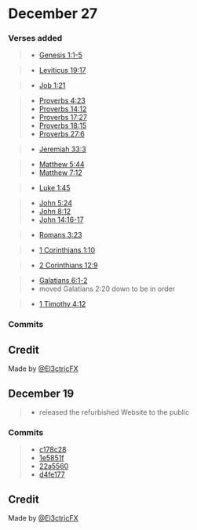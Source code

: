 # December 27

### Verses added

> - [Genesis 1:1-5](https://www.biblegateway.com/passage/?search=Genesis%201:1-5&version=NLT&src=tools)

> - [Leviticus 19:17](https://www.biblegateway.com/passage/?search=Leviticus%2019:17&version=NLT&src=tools)

> - [Job 1:21](https://www.biblegateway.com/passage/?search=Job%201:21&version=NLT&src=tools)

> - [Proverbs 4:23](https://www.biblegateway.com/passage/?search=Proverbs+4%3A23)
> - [Proverbs 14:12](https://www.biblegateway.com/passage/?search=Proverbs%2014%3A12&version=NLT)
> - [Proverbs 17:27](https://www.biblegateway.com/passage/?search=Proverbs%2017%3A27&version=NLT)
> - [Proverbs 18:15](https://www.biblegateway.com/passage/?search=Proverbs%2018%3A15&version=NLT)
> - [Proverbs 27:6](https://www.biblegateway.com/passage/?search=Proverbs%2027%3A6&version=NLT)

> - [Jeremiah 33:3](https://www.biblegateway.com/passage/?search=Jeremiah%2033%3A3&version=NLT)

> - [Matthew 5:44](https://www.biblegateway.com/passage/?search=Matthew%205%3A44&version=NLT)
> - [Matthew 7:12](https://www.biblegateway.com/passage/?search=Matthew%207%3A12&version=NLT)

> - [Luke 1:45](https://www.biblegateway.com/passage/?search=Luke%201%3A45&version=NLT)

> - [John 5:24](https://www.biblegateway.com/passage/?search=John%205%3A24&version=NLT)
> - [John 8:12](https://www.biblegateway.com/passage/?search=John%208%3A12&version=NLT)
> - [John 14:16-17](https://www.biblegateway.com/passage/?search=John%2014%3A16-17&version=NLT)

> - [Romans 3:23](https://www.biblegateway.com/passage/?search=Romans%203%3A23&version=NLT)

> - [1 Corinthians 1:10](https://www.biblegateway.com/passage/?search=1%20Corinthians%201%3A10&version=NLT)

> - [2 Corinthians 12:9](https://www.biblegateway.com/passage/?search=2%20Corinthians%2012%3A9&version=NLT)

> - [Galatians 6:1-2](https://www.biblegateway.com/passage/?search=Galatians%206%3A1-2&version=NLT)
> - moved Galatians 2:20 down to be in order

> - [1 Timothy 4:12](https://www.biblegateway.com/passage/?search=1%20Timothy%204%3A12&version=NLT)

### Commits


## Credit

Made by [@El3ctricFX](https://github.com/El3ctricFX)

## December 19

> - released the refurbished Website to the public

### Commits

> - [c178c28](https://github.com/El3ctricFX/worship/commit/c178c28762a277238134144e1f445afb567edfe0)
> - [1e5851f](https://github.com/El3ctricFX/worship/commit/1e5851ff7ae8a2481b3ef850091313951d51c36d)
> - [22a5560](https://github.com/El3ctricFX/worship/commit/22a5560d53a05fa2d47bced593f6486d336ac8df)
> - [d4fe177](https://github.com/El3ctricFX/worship/commit/d4fe17761cc7e1af44860d5d087c631b9e46fa2c)

## Credit

Made by [@El3ctricFX](https://github.com/El3ctricFX)
